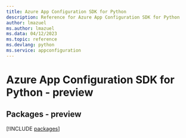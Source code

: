 ```yaml
---
title: Azure App Configuration SDK for Python
description: Reference for Azure App Configuration SDK for Python
author: lmazuel
ms.author: lmazuel
ms.data: 04/12/2023
ms.topic: reference
ms.devlang: python
ms.service: appconfiguration
---
```

# Azure App Configuration SDK for Python - preview
## Packages - preview
[!INCLUDE [packages](app-configuration-index.md)]